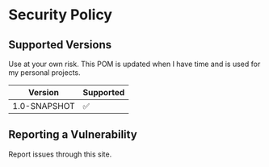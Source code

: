 # Security Policy

## Supported Versions
Use at your own risk. This POM is updated when I have time and is used for my personal projects.

| Version        | Supported          |
| -------------- | ------------------ |
| 1.0-SNAPSHOT   | :white_check_mark: |

## Reporting a Vulnerability

Report issues through this site.
